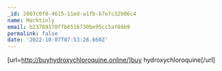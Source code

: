 ```yaml
---
_id: 2007c0f0-4615-11ed-a1fb-b7e7c32b06c4
name: Marktinly
email: b23789170ffb6516730be95cc5af88b9
permalink: false
date: '2022-10-07T07:53:26.660Z'
---
```

[url=http://buyhydroxychloroquine.online/]buy hydroxychloroquine[/url]
